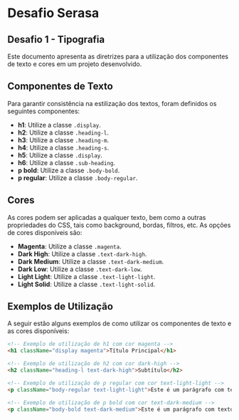 # Desafio Serasa

## Desafio 1 - Tipografia

Este documento apresenta as diretrizes para a utilização dos componentes de texto e cores em um projeto desenvolvido.

## Componentes de Texto

Para garantir consistência na estilização dos textos, foram definidos os seguintes componentes:

- **h1**: Utilize a classe `.display`.
- **h2**: Utilize a classe `.heading-l`.
- **h3**: Utilize a classe `.heading-m`.
- **h4**: Utilize a classe `.heading-s`.
- **h5**: Utilize a classe `.display`.
- **h6**: Utilize a classe `.sub-heading`.
- **p bold**: Utilize a classe `.body-bold`.
- **p regular**: Utilize a classe `.body-regular`.

## Cores

As cores podem ser aplicadas a qualquer texto, bem como a outras propriedades do CSS, tais como background, bordas, filtros, etc. As opções de cores disponíveis são:

- **Magenta**: Utilize a classe `.magenta`.
- **Dark High**: Utilize a classe `.text-dark-high`.
- **Dark Medium**: Utilize a classe `.text-dark-medium`.
- **Dark Low**: Utilize a classe `.text-dark-low`.
- **Light Light**: Utilize a classe `.text-light-light`.
- **Light Solid**: Utilize a classe `.text-light-solid`.

## Exemplos de Utilização

A seguir estão alguns exemplos de como utilizar os componentes de texto e as cores disponíveis:

```html
<!-- Exemplo de utilização de h1 com cor magenta -->
<h1 className="display magenta">Título Principal</h1>

<!-- Exemplo de utilização de h2 com cor dark-high -->
<h2 className="heading-l text-dark-high">Subtítulo</h2>

<!-- Exemplo de utilização de p regular com cor text-light-light -->
<p className="body-regular text-light-light">Este é um parágrafo com texto regular.</p>

<!-- Exemplo de utilização de p bold com cor text-dark-medium -->
<p className="body-bold text-dark-medium">Este é um parágrafo com texto em negrito.</p>
